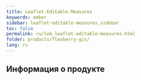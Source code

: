 ```yaml
---
title: Leaflet.Editable.Measures
keywords: ember
sidebar: leaflet-editable-measures_sidebar
toc: false
permalink: ru/lem_leaflet-editable-measures.html
folder: products/flexberry-gis/
lang: ru
---
```


## Информация о продукте
